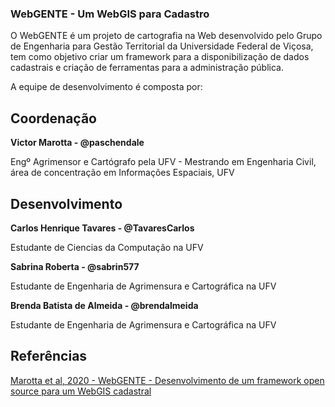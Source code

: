 ### WebGENTE - Um WebGIS para Cadastro

O WebGENTE é um projeto de cartografia na Web desenvolvido pelo Grupo de Engenharia para Gestão Territorial da Universidade Federal de Viçosa, tem como objetivo criar um framework para a disponibilização de dados cadastrais e criação de ferramentas para a administração pública.

A equipe de desenvolvimento é composta por:

## Coordenação
**Victor Marotta - @paschendale**

Engº Agrimensor e Cartógrafo pela UFV - Mestrando em Engenharia Civil, área de concentração em Informações Espaciais, UFV

## Desenvolvimento
**Carlos Henrique Tavares - @TavaresCarlos**

Estudante de Ciencias da Computação na UFV

**Sabrina Roberta - @sabrin577**

Estudante de Engenharia de Agrimensura e Cartográfica na UFV


**Brenda Batista de Almeida - @brendalmeida**

Estudante de Engenharia de Agrimensura e Cartográfica na UFV

## Referências

[Marotta et al, 2020 - WebGENTE - Desenvolvimento de um framework open source para um WebGIS cadastral](https://www.researchgate.net/publication/344570062_WEBGENTE_DESENVOLVIMENTO_DE_UM_FRAMEWORK_OPEN_SOURCE_PARA_UM_WEBGIS_CADASTRAL)
